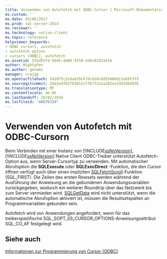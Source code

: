 ```yaml
---
title: Verwenden von Autofetch mit ODBC-Cursor | Microsoft-Dokumentation
ms.custom: ''
ms.date: 03/06/2017
ms.prod: sql-server-2014
ms.reviewer: ''
ms.technology: native-client
ms.topic: reference
helpviewer_keywords:
- ODBC cursors, autofetch
- autofetch option
- cursors [ODBC], autofetch
ms.assetid: 57bd55f4-8945-4d8d-9f58-d30c81d2a514
author: MightyPen
ms.author: genemi
manager: craigg
ms.openlocfilehash: 343975c2c6ad39c67dcd10c0d55886d21e69f3f5
ms.sourcegitcommit: 3da2edf82763852cff6772a1a282ace3034b4936
ms.translationtype: MT
ms.contentlocale: de-DE
ms.lasthandoff: 10/02/2018
ms.locfileid: "48076310"
---
```

# <a name="using-autofetch-with-odbc-cursors"></a>Verwenden von Autofetch mit ODBC-Cursorn
  Beim Verbinden mit einer Instanz von [!INCLUDE[ssNoVersion](../../../includes/ssnoversion-md.md)], [!INCLUDE[ssNoVersion](../../../includes/ssnoversion-md.md)] Native Client ODBC-Treiber unterstützt Autofetch-Option aus, wenn Server-Cursortyp zu verwenden. Mit automatischer Abrufoption die **SQLExecute** oder **SQLExecDirect** -Funktion, die den Cursor öffnen verfügt auch über einen impliziten [SQLFetchScroll](../../native-client-odbc-api/sqlfetchscroll.md)-Funktion (SQL_FIRST). Die Zeilen des ersten Rowsets werden während der Ausführung der Anweisung an die gebundenen Anwendungsvariablen zurückgegeben, wodurch ein weiterer Roundtrip über das Netzwerk bis zum Server vermieden wird. [SQLGetData](../../native-client-odbc-api/sqlgetdata.md) wird nicht unterstützt, wenn die automatische Abrufoption aktiviert ist, müssen die Resultsetspalten an Programmvariablen gebunden sein.  
  
 Autofetch wird von Anwendungen angefordert, wenn für das treiberspezifische SQL_SOPT_SS_CURSOR_OPTIONS-Anweisungsattribut SQL_CO_AF festgelegt wird.  
  
## <a name="see-also"></a>Siehe auch  
 [Informationen zur Programmierung von Cursor &#40;ODBC&#41;](cursor-programming-details-odbc.md)  
  
  
